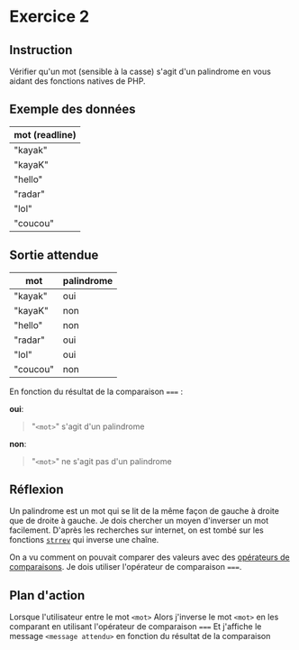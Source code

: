 # Exercice 2

## Instruction

Vérifier qu'un mot (sensible à la casse) s'agit d'un palindrome en vous aidant
des fonctions natives de PHP.

## Exemple des données

| mot (readline) |
| -------------- |
| "kayak"        |
| "kayaK"        |
| "hello"        |
| "radar"        |
| "lol"          |
| "coucou"       |

## Sortie attendue

| mot      | palindrome |
| -------- | ---------- |
| "kayak"  | oui        |
| "kayaK"  | non        |
| "hello"  | non        |
| "radar"  | oui        |
| "lol"    | oui        |
| "coucou" | non        |

En fonction du résultat de la comparaison `===` :

**oui**:

> "`<mot>`" s'agit d'un palindrome

**non**:

> "`<mot>`" ne s'agit pas d'un palindrome

## Réflexion

Un palindrome est un mot qui se lit de la même façon de gauche à droite que de
droite à gauche. Je dois chercher un moyen d'inverser un mot facilement. D'après
les recherches sur internet, on est tombé sur les fonctions
[`strrev`](https://www.php.net/manual/fr/function.strrev.php) qui inverse une
chaîne.

On a vu comment on pouvait comparer des valeurs avec des [opérateurs de comparaisons](https://www.php.net/manual/fr/language.operators.comparison.php).
Je dois utiliser l'opérateur de comparaison `===`.

## Plan d'action

Lorsque l'utilisateur entre le mot `<mot>`
Alors j'inverse le mot `<mot>` en les comparant en utilisant l'opérateur de comparaison `===`
Et j'affiche le message `<message attendu>` en fonction du résultat de la comparaison
